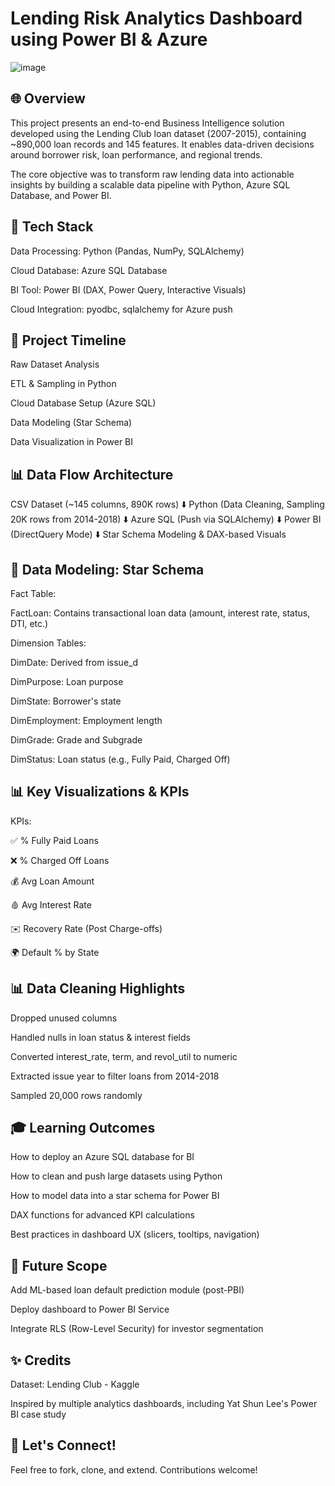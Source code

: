 # Lending Risk Analytics Dashboard using Power BI & Azure

![image](https://github.com/user-attachments/assets/77cecd9d-446b-409a-a410-ca183f3f5dce)

## 🌐 Overview

This project presents an end-to-end Business Intelligence solution developed using the Lending Club loan dataset (2007-2015), containing ~890,000 loan records and 145 features. It enables data-driven decisions around borrower risk, loan performance, and regional trends.

The core objective was to transform raw lending data into actionable insights by building a scalable data pipeline with Python, Azure SQL Database, and Power BI.

## 🚀 Tech Stack

Data Processing: Python (Pandas, NumPy, SQLAlchemy)

Cloud Database: Azure SQL Database

BI Tool: Power BI (DAX, Power Query, Interactive Visuals)

Cloud Integration: pyodbc, sqlalchemy for Azure push

## 📅 Project Timeline

Raw Dataset Analysis

ETL & Sampling in Python

Cloud Database Setup (Azure SQL)

Data Modeling (Star Schema)

Data Visualization in Power BI

## 📊 Data Flow Architecture

CSV Dataset (~145 columns, 890K rows)
          ⬇️
Python (Data Cleaning, Sampling 20K rows from 2014-2018)
          ⬇️
Azure SQL (Push via SQLAlchemy)
          ⬇️
Power BI (DirectQuery Mode)
          ⬇️
Star Schema Modeling & DAX-based Visuals

## 🧱 Data Modeling: Star Schema

Fact Table:

FactLoan: Contains transactional loan data (amount, interest rate, status, DTI, etc.)

Dimension Tables:

DimDate: Derived from issue_d

DimPurpose: Loan purpose

DimState: Borrower's state

DimEmployment: Employment length

DimGrade: Grade and Subgrade

DimStatus: Loan status (e.g., Fully Paid, Charged Off)

## 📊 Key Visualizations & KPIs

KPIs:

✅ % Fully Paid Loans

❌ % Charged Off Loans

💰 Avg Loan Amount

🩸 Avg Interest Rate

✉️ Recovery Rate (Post Charge-offs)

🌍 Default % by State

## 📊 Data Cleaning Highlights

Dropped unused columns

Handled nulls in loan status & interest fields

Converted interest_rate, term, and revol_util to numeric

Extracted issue year to filter loans from 2014-2018

Sampled 20,000 rows randomly

## 🎓 Learning Outcomes

How to deploy an Azure SQL database for BI

How to clean and push large datasets using Python

How to model data into a star schema for Power BI

DAX functions for advanced KPI calculations

Best practices in dashboard UX (slicers, tooltips, navigation)

## 📢 Future Scope

Add ML-based loan default prediction module (post-PBI)

Deploy dashboard to Power BI Service

Integrate RLS (Row-Level Security) for investor segmentation

## ✨ Credits

Dataset: Lending Club - Kaggle

Inspired by multiple analytics dashboards, including Yat Shun Lee's Power BI case study

## 🙌 Let's Connect!

Feel free to fork, clone, and extend. Contributions welcome!

